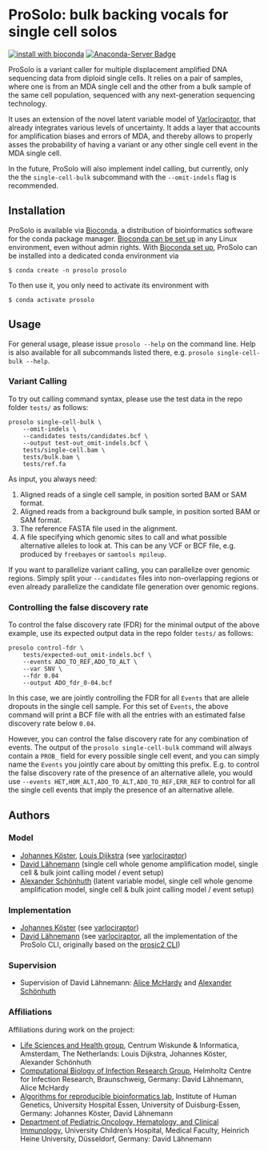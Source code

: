 # ProSolo: bulk backing vocals for single cell solos

[![install with bioconda](https://img.shields.io/badge/install%20with-bioconda-brightgreen.svg?style=flat-square)](http://bioconda.github.io/recipes/prosolo/README.html)
[![Anaconda-Server Badge](https://anaconda.org/bioconda/prosolo/badges/downloads.svg)](http://bioconda.github.io/recipes/prosolo/README.html)

ProSolo is a variant caller for multiple displacement amplified DNA sequencing data from diploid single cells. It relies on a pair of samples, where one is from an MDA single cell and the other from a bulk sample of the same cell population, sequenced with any next-generation sequencing technology.

It uses an extension of the novel latent variable model of [Varlociraptor](https://github.com/varlociraptor/varlociraptor), that already integrates various levels of uncertainty. It adds a layer that accounts for amplification biases and errors of MDA, and thereby allows to properly asses the probability of having a variant or any other single cell event in the MDA single cell.

In the future, ProSolo will also implement indel calling, but currently, only the the `single-cell-bulk` subcommand with the `--omit-indels` flag is recommended.

## Installation

ProSolo is available via [Bioconda](https://bioconda.github.io), a distribution of bioinformatics software for the conda package manager.
[Bioconda can be set up](https://bioconda.github.io/user/install.html) in any Linux environment, even without admin rights.
With [Bioconda set up](https://bioconda.github.io/user/install.html), ProSolo can be installed into a dedicated conda environment via

    $ conda create -n prosolo prosolo


To then use it, you only need to activate its environment with

    $ conda activate prosolo

## Usage

For general usage, please issue `prosolo --help` on the command line. Help is also available for all subcommands listed there, e.g. `prosolo single-cell-bulk --help`.

### Variant Calling

To try out calling command syntax, please use the test data in the repo folder `tests/` as follows:
```
prosolo single-cell-bulk \
    --omit-indels \
    --candidates tests/candidates.bcf \
    --output test-out_omit-indels.bcf \
    tests/single-cell.bam \
    tests/bulk.bam \
    tests/ref.fa
```
As input, you always need:

1. Aligned reads of a single cell sample, in position sorted BAM or SAM format.
2. Aligned reads from a background bulk sample, in position sorted BAM or SAM format.
3. The reference FASTA file used in the alignment.
4. A file specifying which genomic sites to call and what possible alternative alleles to look at. This can be any VCF or BCF file, e.g. produced by `freebayes` or `samtools mpileup`.

If you want to parallelize variant calling, you can parallelize over genomic regions. Simply split your `--candidates` files into non-overlapping regions or even already parallelize the candidate file generation over genomic regions.

### Controlling the false discovery rate

To control the false discovery rate (FDR) for the minimal output of the above example, use its expected output data in the repo folder `tests/` as follows:
```
prosolo control-fdr \
    tests/expected-out_omit-indels.bcf \
    --events ADO_TO_REF,ADO_TO_ALT \
    --var SNV \
    --fdr 0.04
    --output ADO_fdr_0-04.bcf
```
In this case, we are jointly controlling the FDR for all `Events` that are allele dropouts in the single cell sample. For this set of `Events`, the above command will print a BCF file with all the entries with an estimated false discovery rate below `0.04`.

However, you can control the false discovery rate for any combination of events. The output of the `prosolo single-cell-bulk` command will always contain a `PROB_` field for every possible single cell event, and you can simply name the `Events` you jointly care about by omitting this prefix. E.g. to control the false discovery rate of the presence of an alternative allele, you would use `--events HET,HOM_ALT,ADO_TO_ALT,ADO_TO_REF,ERR_REF` to control for all the single cell events that imply the presence of an alternative allele.


## Authors

### Model

* [Johannes Köster](https://github.com/johanneskoester), [Louis Dijkstra](https://github.com/louisdijkstra) (see [varlociraptor](https://github.com/varlociraptor/varlociraptor))
* [David Lähnemann](https://github.com/dlaehnemann) (single cell whole genome amplification model, single cell & bulk joint calling model / event setup)
* [Alexander Schönhuth](https://github.com/aschoen) (latent variable model, single cell whole genome amplification model, single cell & bulk joint calling model / event setup)

### Implementation

* [Johannes Köster](https://github.com/johanneskoester) (see [varlociraptor](https://github.com/varlociraptor/varlociraptor))
* [David Lähnemann](https://github.com/dlaehnemann) (see [varlociraptor](https://github.com/varlociraptor/varlociraptor), all the implementation of the ProSolo CLI, originally based on the [prosic2 CLI](https://github.com/PROSIC/prosic2))

### Supervision

* Supervision of David Lähnemann: [Alice McHardy](https://github.com/alicemchardy) and [Alexander Schönhuth](https://github.com/aschoen)

### Affiliations

Affiliations during work on the project:

* [Life Sciences and Health group](https://www.cwi.nl/research/groups/life-sciences-and-health), Centrum Wiskunde & Informatica, Amsterdam, The Netherlands: Louis Dijkstra, Johannes Köster, Alexander Schönhuth
* [Computational Biology of Infection Research Group](https://www.helmholtz-hzi.de/en/research/research_topics/bacterial_and_viral_pathogens/computational_biology_of_infection_research/our_research/), Helmholtz Centre for Infection Research, Braunschweig, Germany: David Lähnemann, Alice McHardy
* [Algorithms for reproducible bioinformatics lab](https://koesterlab.github.io/), Institute of Human Genetics, University Hospital Essen, University of Duisburg-Essen, Germany: Johannes Köster, David Lähnemann
* [Department of Pediatric Oncology, Hematology, and Clinical Immunology](https://www.uniklinik-duesseldorf.de/en/unternehmen/kliniken/department-of-paediatric-oncology-haematology-and-immunology/), University Children’s Hospital, Medical Faculty, Heinrich Heine University, Düsseldorf, Germany: David Lähnemann
